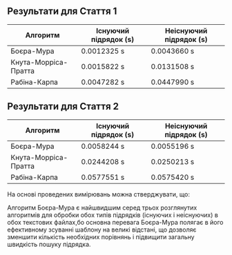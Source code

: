## Результати для Стаття 1

| Алгоритм              | Існуючий підрядок (s) | Неіснуючий підрядок (s) |
|-----------------------|-----------------------|-------------------------|
| Боєра-Мура            | 0.0012325 s           | 0.0043660 s             |
| Кнута-Морріса-Пратта  | 0.0015822 s           | 0.0131508 s             |
| Рабіна-Карпа          | 0.0047282 s           | 0.0447990 s             |

## Результати для Стаття 2

| Алгоритм              | Існуючий підрядок (s) | Неіснуючий підрядок (s) |
|-----------------------|-----------------------|-------------------------|
| Боєра-Мура            | 0.0058244 s           | 0.0055196 s             |
| Кнута-Морріса-Пратта  | 0.0244208 s           | 0.0250213 s             |
| Рабіна-Карпа          | 0.0577551 s           | 0.0575420 s             |


На основі проведених вимірювань можна стверджувати, що:

Алгоритм Боєра-Мура є найшвидшим серед трьох розглянутих алгоритмів для обробки обох типів підрядків (існуючих і неіснуючих) в обох текстових файлах,бо основна перевага Боєра-Мура полягає в його ефективному зсуванні шаблону на великі відстані, що дозволяє зменшити кількість необхідних порівнянь і підвищити загальну швидкість пошуку підрядка.
